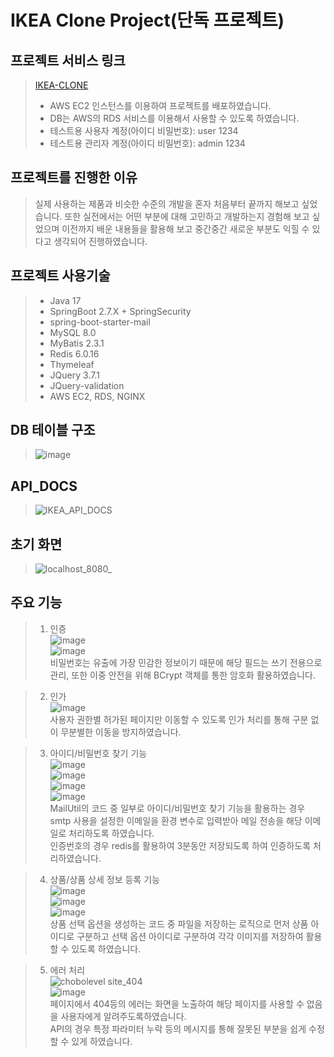 # IKEA Clone Project(단독 프로젝트)

## 프로젝트 서비스 링크
> [IKEA-CLONE](https://chobolevel.site)
> + AWS EC2 인스턴스를 이용하여 프로젝트를 배포하였습니다.
> + DB는 AWS의 RDS 서비스를 이용해서 사용할 수 있도록 하였습니다.
> + 테스트용 사용자 계정(아이디 비밀번호): user 1234
> + 테스트용 관리자 계정(아이디 비밀번호): admin 1234

## 프로젝트를 진행한 이유
> 실제 사용하는 제품과 비슷한 수준의 개발을 혼자 처음부터 끝까지 해보고 싶었습니다.
또한 실전에서는 어떤 부분에 대해 고민하고 개발하는지 경험해 보고 싶었으며
이전까지 배운 내용들을 활용해 보고 중간중간 새로운 부분도 익힐 수 있다고 생각되어 진행하였습니다.

## 프로젝트 사용기술
>+ Java 17
>+ SpringBoot 2.7.X + SpringSecurity
>+ spring-boot-starter-mail
>+ MySQL 8.0
>+ MyBatis 2.3.1
>+ Redis 6.0.16 
>+ Thymeleaf
>+ JQuery 3.7.1
>+ JQuery-validation
>+ AWS EC2, RDS, NGINX

## DB 테이블 구조
> ![image](https://github.com/chobolevel/ikea/assets/104749958/496c4b31-6e9a-4b5e-bb94-7142e0a39566)

## API_DOCS
> ![IKEA_API_DOCS](https://github.com/chobolevel/ikea/assets/104749958/95eb7efc-c2b5-4230-b955-5d235fc32230)

## 초기 화면
> ![localhost_8080_](https://github.com/chobolevel/ikea/assets/104749958/007ed815-9011-4822-932b-d5aa9c8f338b)


## 주요 기능
> 
> 1. 인증 <br/> ![image](https://github.com/chobolevel/ikea/assets/104749958/243731ef-5ff9-404a-9a0a-73a0ea3c0f17) <br/> ![image](https://github.com/chobolevel/ikea/assets/104749958/a814c83c-5bc0-4955-88ff-d4a45ed20237) <br/>
>   비밀번호는 유출에 가장 민감한 정보이기 때문에 해당 필드는 쓰기 전용으로 관리, 또한 이중 안전을 위해 BCrypt 객체를 통한 암호화 활용하였습니다.

> 2. 인가 <br/> ![image](https://github.com/chobolevel/ikea/assets/104749958/f55addb5-1761-4006-afa0-f3306ca13d0e) <br/> 
>   사용자 권한별 허가된 페이지만 이동할 수 있도록 인가 처리를 통해 구분 없이 무분별한 이동을 방지하였습니다.

> 3. 아이디/비밀번호 찾기 기능 <br/> ![image](https://github.com/chobolevel/ikea/assets/104749958/a6a48af9-8376-46b9-9f1a-6edb316c623c) <br/> ![image](https://github.com/chobolevel/ikea/assets/104749958/9df02c09-4a5a-461b-b90a-d66432200d30) <br/> ![image](https://github.com/chobolevel/ikea/assets/104749958/47771269-9bd3-4124-949c-63d8264475f7) <br/> ![image](https://github.com/chobolevel/ikea/assets/104749958/4e945926-76df-4f14-ad03-2bc9351a8592) <br/>
>    MailUtil의 코드 중 일부로 아이디/비밀번호 찾기 기능을 활용하는 경우 smtp 사용을 설정한 이메일을 환경 변수로 입력받아 메일 전송을 해당 이메일로 처리하도록 하였습니다. <br/> 인증번호의 경우 redis를 활용하여 3분동안 저장되도록 하여 인증하도록 처리하였습니다.

> 4. 상품/상품 상세 정보 등록 기능 <br/> ![image](https://github.com/chobolevel/ikea/assets/104749958/77d19051-1180-4897-bd11-ec8721da6278) <br/> ![image](https://github.com/chobolevel/ikea/assets/104749958/3fda756a-759d-4efd-8f82-a2843e2552d7) <br/> ![image](https://github.com/chobolevel/ikea/assets/104749958/3b1a0ec2-d54e-451a-80ca-61237f0c0ea5) <br/>
>    상품 선택 옵션을 생성하는 코드 중 파일을 저장하는 로직으로 먼저 상품 아이디로 구분하고 선택 옵션 아이디로 구분하여 각각 이미지를 저장하여 활용할 수 있도록 하였습니다.

> 5. 에러 처리 <br/> ![chobolevel site_404](https://github.com/chobolevel/ikea/assets/104749958/9cd4b8f8-2d55-413f-bf27-5285dedc7a66) <br/> ![image](https://github.com/chobolevel/ikea/assets/104749958/4af8aab9-3841-44a7-85fe-2640428b2c45) <br/>
>     페이지에서 404등의 에러는 화면을 노출하여 해당 페이지를 사용할 수 없음을 사용자에게 알려주도록하였습니다.<br/> API의 경우 특정 파라미터 누락 등의 메시지를 통해 잘못된 부분을 쉽게 수정할 수 있게 하였습니다.
